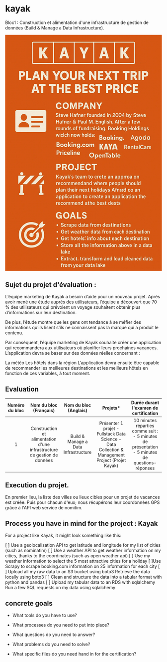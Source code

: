 # kayak
Bloc1 : Construction et alimentation d'une infrastructure de gestion de données (Build &amp; Manage a Data Infrastructure).

![alt text](Media/Kayak-FPr.png)
## Sujet du projet d'évaluation : 
L’équipe marketing de Kayak a besoin d’aide pour un nouveau projet. Après avoir mené une étude auprès des utilisateurs, l’équipe a découvert que 70 % des utilisateurs qui prévoient un voyage souhaitent obtenir plus d’informations sur leur destination.

De plus, l’étude montre que les gens ont tendance à se méfier des informations qu’ils lisent s’ils ne connaissent pas la marque qui a produit le contenu.

Par conséquent, l’équipe marketing de Kayak souhaite créer une application qui recommandera aux utilisateurs où planifier leurs prochaines vacances. L’application devra se baser sur des données réelles concernant :

La météo
Les hôtels dans la région
L’application devra ensuite être capable de recommander les meilleures destinations et les meilleurs hôtels en fonction de ces variables, à tout moment.
## Evaluation

| Numéro du bloc| Nom du bloc (Français)|Nom du bloc (Anglais)	|Projets* | Durée durant l'examen de certification |
| :---------------: |:---------------:| :--------:|:---------------:|:---------------:|
|1	|Construction et alimentation d'une infrastructure de gestion de données|Build & Manage a Data Infrastructure	|Présenter 1 projet  - Fullstack Data Science - Data Collection & Management Project (Projet Kayak)	|10 minutes réparties comme suit : - 5 minutes de présentation - 5 minutes de questions-réponses |

## Execution du projet.

En premier lieu, la liste des villes ou lieux cibles pour un projet de vacances est créée.
Puis pour chacun d'eux;  nous récupérons leur coordonnées GPS grâce à l'API web service de nomitim.

## Process you have in mind for the project : Kayak
For a project like Kayak, it might look something like this:

 [ ]  Use a geolocalisation API to get latitude and longitude for my list of cities (such as nominatim)
 [ ] Use a weather API to get weather information on my cities, thanks to the coordinates (such as open weather api)
 [ ] Use my weather information to select the 5 most attractive cities for a holiday
 [ ]Use Scrapy to scrape booking.com information on 25 information for each city
 [ ] Upload all my raw data to an S3 bucket using boto3
Retrieve the data locally using boto3
 [ ] Clean and structure the data into a tabular format with python and pandas
 [ ] Upload my tabular data to an RDS with sqlalchemy
Run a few SQL requests on my data using sqlalchemy

## concrete goals

* What tools do you have to use?

* What processes do you need to put into place?

* What questions do you need to answer?

* What problems do you need to solve?

* What specific files do you need hand in for the certification?